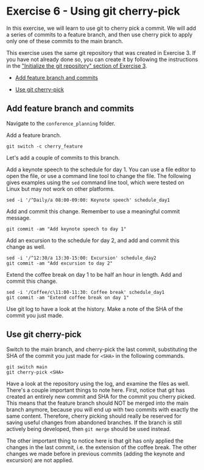 # Exercise 6 - Using git cherry-pick

In this exercise, we will learn to use git to cherry pick a commit. We will add a series of commits to a feature branch, and then use cherry pick to apply only one of these commits to the main branch.

This exercise uses the same git repository that was created in Exercise 3. If you have not already done so, you can create it by following the instructions in the ["Initialize the git repository" section of Exercise 3](./Exercise_3.md#initialize).

* [Add feature branch and commits](#feature)

* [Use git cherry-pick](#cherry)

## Add feature branch and commits <a name="feature"></a>

Navigate to the `conference_planning` folder.

Add a feature branch.  

```plaintext
git switch -c cherry_feature
```

Let's add a couple of commits to this branch.

Add a keynote speech to the schedule for day 1. You can use a file editor to open the file, or use a command line tool to change the file. The following gives examples using the `sed` command line tool, which were tested on Linux but may not work on other platforms.  

```plaintext
sed -i '/^Daily/a 08:00-09:00: Keynote speech' schedule_day1
```

Add and commit this change. Remember to use a meaningful commit message.

```plaintext
git commit -am "Add keynote speech to day 1"
```

Add an excursion to the schedule for day 2, and add and commit this change as well.

```plaintext
sed -i '/^12:30/a 13:30-15:00: Excursion' schedule_day2
git commit -am "Add excursion to day 2"
```

Extend the coffee break on day 1 to be half an hour in length. Add and commit this change.

```plaintext
sed -i '/Coffee/c\11:00-11:30: Coffee break' schedule_day1
git commit -am "Extend coffee break on day 1"
```

Use git log to have a look at the history. Make a note of the SHA of the commit you just made.

## Use git cherry-pick <a name="cherry"></a>

Switch to the main branch, and cherry-pick the last commit, substituting the SHA of the commit you just made for `<SHA>` in the following commands.

```plaintext
git switch main
git cherry-pick <SHA>
```

Have a look at the repository using the log, and examine the files as well. There's a couple important things to note here. First, notice that git has created an entirely new commit and SHA for the commit you cherry picked. This means that the feature branch should NOT be merged into the main branch anymore, because you will end up with two commits with exactly the same content. Therefore, cherry picking should really be reserved for saving useful changes from abandoned branches. If the branch is still actively being developed, then `git merge` should be used instead.

The other important thing to notice here is that git has only applied the changes in the last commit, i.e. the extension of the coffee break. The other changes we made before in previous commits (adding the keynote and excursion) are not applied.
